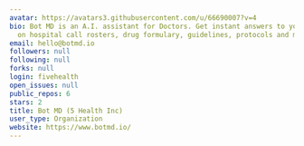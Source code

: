 ```yaml
---
avatar: https://avatars3.githubusercontent.com/u/66690007?v=4
bio: Bot MD is an A.I. assistant for Doctors. Get instant answers to your questions
  on hospital call rosters, drug formulary, guidelines, protocols and more.
email: hello@botmd.io
followers: null
following: null
forks: null
login: fivehealth
open_issues: null
public_repos: 6
stars: 2
title: Bot MD (5 Health Inc)
user_type: Organization
website: https://www.botmd.io/
---
```

